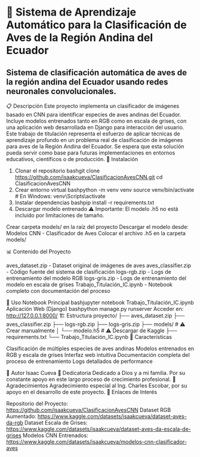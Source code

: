 # 🦜 Sistema de Aprendizaje Automático para la Clasificación de Aves de la Región Andina del Ecuador
Sistema de clasificación automática de aves de la región andina del Ecuador usando redes neuronales convolucionales.
---
📋 Descripción
Este proyecto implementa un clasificador de imágenes basado en CNN para identificar especies de aves andinas del Ecuador. Incluye modelos entrenados tanto en RGB como en escala de grises, con una aplicación web desarrollada en Django para interacción del usuario.
Este trabajo de titulación representa el esfuerzo de aplicar técnicas de aprendizaje profundo en un problema real de clasificación de imágenes para aves de la Región Andina del Ecuador. Se espera que esta solución pueda servir como base para futuras implementaciones en entornos educativos, científicos o de producción.
🚀 Instalación
1. Clonar el repositorio
bashgit clone https://github.com/isaakcueva/ClasificacionAvesCNN.git
cd ClasificacionAvesCNN
2. Crear entorno virtual
bashpython -m venv venv
source venv/bin/activate  # En Windows: venv\Scripts\activate
3. Instalar dependencias
bashpip install -r requirements.txt
4. Descargar modelo entrenado
⚠️ Importante: El modelo .h5 no está incluido por limitaciones de tamaño.

Crear carpeta models/ en la raíz del proyecto
Descargar el modelo desde: Modelos CNN - Clasificador de Aves
Colocar el archivo .h5 en la carpeta models/

📊 Contenido del Proyecto

aves_dataset.zip - Dataset original de imágenes de aves
aves_classifier.zip - Código fuente del sistema de clasificación
logs-rgb.zip - Logs de entrenamiento del modelo RGB
logs-gris.zip - Logs de entrenamiento del modelo en escala de grises
Trabajo_Titulación_IC.ipynb - Notebook completo con documentación del proceso

🔧 Uso
Notebook Principal
bashjupyter notebook Trabajo_Titulación_IC.ipynb
Aplicación Web (Django)
bashpython manage.py runserver
Acceder en: http://127.0.0.1:8000/
🏗️ Estructura
proyecto/
├── aves_dataset.zip
├── aves_classifier.zip
├── logs-rgb.zip
├── logs-gris.zip
├── models/                 # ⚠️ Crear manualmente
│   └── modelo.h5          # ⚠️ Descargar de Kaggle
├── requirements.txt
└── Trabajo_Titulación_IC.ipynb
🎯 Características

Clasificación de múltiples especies de aves andinas
Modelos entrenados en RGB y escala de grises
Interfaz web intuitiva
Documentación completa del proceso de entrenamiento
Logs detallados de performance

👤 Autor
Isaac Cueva
🙏 Dedicatoria
Dedicado a Dios y a mi familia. Por su constante apoyo en este largo proceso de crecimiento profesional.
💙 Agradecimientos
Agradecimiento especial al Ing. Charles Escobar, por su apoyo en el desarrollo de este proyecto.
🔗 Enlaces de Interés

Repositorio del Proyecto: https://github.com/isaakcueva/ClasificacionAvesCNN
Dataset RGB Aumentado: https://www.kaggle.com/datasets/isaakcueva/dataset-aves-da-rgb
Dataset Escala de Grises: https://www.kaggle.com/datasets/isaakcueva/dataset-aves-da-escala-de-grises
Modelos CNN Entrenados: https://www.kaggle.com/datasets/isaakcueva/modelos-cnn-clasificador-aves

